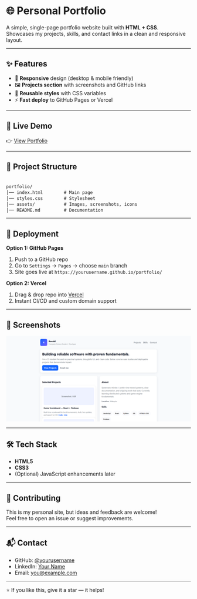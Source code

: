 # 🌐 Personal Portfolio

A simple, single-page portfolio website built with **HTML + CSS**.  
Showcases my projects, skills, and contact links in a clean and responsive layout.

---

## ✨ Features
- 📱 **Responsive** design (desktop & mobile friendly)
- 🖼️ **Projects section** with screenshots and GitHub links
- 🎨 **Reusable styles** with CSS variables
- ⚡ **Fast deploy** to GitHub Pages or Vercel

---

## 🚀 Live Demo
👉 [View Portfolio](https://nonoleekr.github.io/portfolio/)  

---

## 📂 Project Structure
```

portfolio/
│── index.html        # Main page
│── styles.css        # Stylesheet
│── assets/           # Images, screenshots, icons
│── README.md         # Documentation

```

---

## 🔧 Deployment
**Option 1: GitHub Pages**
1. Push to a GitHub repo  
2. Go to `Settings` → `Pages` → choose `main` branch  
3. Site goes live at `https://yourusername.github.io/portfolio/`

**Option 2: Vercel**
1. Drag & drop repo into [Vercel](https://vercel.com/)  
2. Instant CI/CD and custom domain support

---

## 📸 Screenshots
![screenshot](assets/images/portfolio-screenshot.png)

---

## 🛠️ Tech Stack
- **HTML5**
- **CSS3**
- (Optional) JavaScript enhancements later

---

## 🤝 Contributing
This is my personal site, but ideas and feedback are welcome!  
Feel free to open an issue or suggest improvements.

---

## 📬 Contact
- GitHub: [@yourusername](https://github.com/nonoleekr)  
- LinkedIn: [Your Name](https://www.linkedin.com/in/ronald-lee-782b22244)  
- Email: you@example.com  

---
⭐ If you like this, give it a star — it helps!
